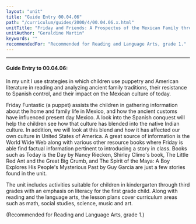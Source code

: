 ```yaml
---
layout: "unit"
title: "Guide Entry 00.04.06"
path: "/curriculum/guides/2000/4/00.04.06.x.html"
unitTitle: "Friday and Friends: A Prospectus of the Mexican Family through Children's Literature"
unitAuthor: "Geraldine Martin"
keywords: ""
recommendedFor: "Recommended for Reading and Language Arts, grade 1."
---
```

<body>
<hr/>
 <h4>
  Guide Entry to 00.04.06:
 </h4>
 In my unit I use strategies in which children use puppetry and American literature in reading and analyzing ancient family traditions, their resistance to Spanish control, and their impact on the Mexican culture of today.
 <p>
  Friday Funtastic (a puppet) assists the children in gathering information about the home and family life in Mexico, and how the ancient customs have influenced present day Mexico.  A look into the Spanish conquest will help the children see how that culture has blended into the native Indian culture.  In addition, we will look at this blend and how it has affected our own culture in United States of America.  A great source of information is the World Wide Web along with various other resource books where Friday is able find factual information pertinent to introducing a story in class.  Books such as Today is the Day by Nancy Riecken, Shirley Climo's book, The Little Red Ant and the Great Big Crumb, and The Spirit of the Maya:  A Boy Explores His People's Mysterious Past by Guy Garcia are just a few stories found in the unit.
 </p>
 <p>
  The unit includes activities suitable for children in kindergarten through third grades with an emphasis on literacy for the first grade child.  Along with reading and the language arts, the lesson plans cover curriculum areas such as math, social studies, science, music and art.
 </p>
 <p>
  (Recommended for Reading and Language Arts, grade 1.)
 </p>


</body>